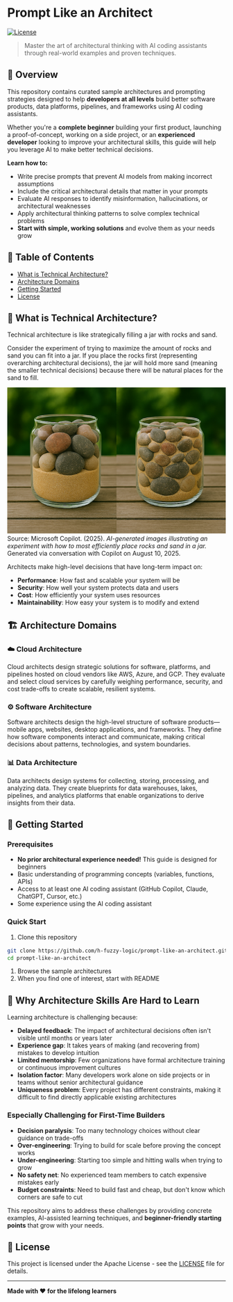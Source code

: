# Prompt Like an Architect

[![License](https://img.shields.io/badge/License-Apache_2.0-blue.svg)](https://opensource.org/licenses/Apache-2.0)

> Master the art of architectural thinking with AI coding assistants through real-world examples and proven techniques.

## 🎯 Overview

This repository contains curated sample architectures and prompting strategies designed to help **developers at all levels** build better software products, data platforms, pipelines, and frameworks using AI coding assistants.

Whether you're a **complete beginner** building your first product, launching a proof-of-concept, working on a side project, or an **experienced developer** looking to improve your architectural skills, this guide will help you leverage AI to make better technical decisions.

**Learn how to:**
- Write precise prompts that prevent AI models from making incorrect assumptions
- Include the critical architectural details that matter in your prompts  
- Evaluate AI responses to identify misinformation, hallucinations, or architectural weaknesses
- Apply architectural thinking patterns to solve complex technical problems
- **Start with simple, working solutions** and evolve them as your needs grow

## 📖 Table of Contents

- [What is Technical Architecture?](#-what-is-technical-architecture)
- [Architecture Domains](#-architecture-domains)
- [Getting Started](#-getting-started)
- [License](#-license)

## 📐 What is Technical Architecture?

Technical architecture is like strategically filling a jar with rocks and sand. 

Consider the experiment of trying to maximize the amount of rocks and sand you can fit into a jar. If you place the rocks first (representing overarching architectural decisions), the jar will hold more sand (meaning the smaller technical decisions) because there will be natural places for the sand to fill. 

![Rocks and sand in a jar](/images/glass-jar.png)
Source: Microsoft Copilot. (2025). *AI-generated images illustrating an experiment with how to most efficiently place rocks and sand in a jar.* Generated via conversation with Copilot on August 10, 2025.


Architects make high-level decisions that have long-term impact on:
- **Performance**: How fast and scalable your system will be
- **Security**: How well your system protects data and users
- **Cost**: How efficiently your system uses resources
- **Maintainability**: How easy your system is to modify and extend


## 🏗️ Architecture Domains

### ☁️ Cloud Architecture
Cloud architects design strategic solutions for software, platforms, and pipelines hosted on cloud vendors like AWS, Azure, and GCP. They evaluate and select cloud services by carefully weighing performance, security, and cost trade-offs to create scalable, resilient systems.

### ⚙️ Software Architecture  
Software architects design the high-level structure of software products—mobile apps, websites, desktop applications, and frameworks. They define how software components interact and communicate, making critical decisions about patterns, technologies, and system boundaries.

### 📊 Data Architecture
Data architects design systems for collecting, storing, processing, and analyzing data. They create blueprints for data warehouses, lakes, pipelines, and analytics platforms that enable organizations to derive insights from their data.

## 🚀 Getting Started

### Prerequisites
- **No prior architectural experience needed!** This guide is designed for beginners
- Basic understanding of programming concepts (variables, functions, APIs)
- Access to at least one AI coding assistant (GitHub Copilot, Claude, ChatGPT, Cursor, etc.)
- Some experience using the AI coding assistant

### Quick Start
1. Clone this repository
```bash
git clone https://github.com/h-fuzzy-logic/prompt-like-an-architect.git
cd prompt-like-an-architect
```

1. Browse the sample architectures
1. When you find one of interest, start with README

## 🤔 Why Architecture Skills Are Hard to Learn

Learning architecture is challenging because:

- **Delayed feedback**: The impact of architectural decisions often isn't visible until months or years later
- **Experience gap**: It takes years of making (and recovering from) mistakes to develop intuition
- **Limited mentorship**: Few organizations have formal architecture training or continuous improvement cultures
- **Isolation factor**: Many developers work alone on side projects or in teams without senior architectural guidance
- **Uniqueness problem**: Every project has different constraints, making it difficult to find directly applicable existing architectures

### **Especially Challenging for First-Time Builders**
- **Decision paralysis**: Too many technology choices without clear guidance on trade-offs
- **Over-engineering**: Trying to build for scale before proving the concept works
- **Under-engineering**: Starting too simple and hitting walls when trying to grow
- **No safety net**: No experienced team members to catch expensive mistakes early
- **Budget constraints**: Need to build fast and cheap, but don't know which corners are safe to cut

This repository aims to address these challenges by providing concrete examples, AI-assisted learning techniques, and **beginner-friendly starting points** that grow with your needs.


## 📄 License

This project is licensed under the Apache License - see the [LICENSE](LICENSE) file for details.

---

**Made with ❤️ for the lifelong learners**